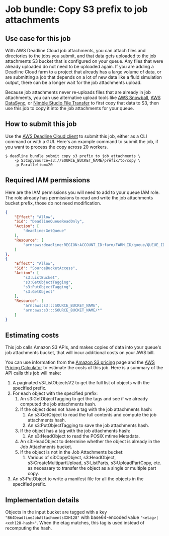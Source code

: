 # Job bundle: Copy S3 prefix to job attachments

## Use case for this job

With AWS Deadline Cloud job attachments, you can attach files and directories to the jobs you submit, and that
data gets uploaded to the job attachments S3 bucket that is configured on your queue. Any files that were already uploaded
do not need to be uploaded again. If you are adding a Deadline Cloud farm to a project that already has a large
volume of data, or are submitting a job that depends on a lot of new data like a fluid simulation output, there
can be a longer wait for the job attachments upload.

Because job attachments never re-uploads files that are already in job attachments, you can use alternative
upload tools like [AWS Snowball](https://aws.amazon.com/snowball/), [AWS DataSync](https://aws.amazon.com/datasync/),
or [Nimble Studio File Transfer](https://docs.aws.amazon.com/nimble-studio/latest/filetransfer-guide/what-is-file-transfer.html)
to first copy that data to S3, then use this job to copy it into the job attachments for your queue.

## How to submit this job

Use the [AWS Deadline Cloud client](https://github.com/aws-deadline/deadline-cloud) to submit this job, either
as a CLI command or with a GUI. Here's an example command to submit the job, if you want to process the copy across 20 workers.

```
$ deadline bundle submit copy_s3_prefix_to_job_attachments \
    -p S3CopySource=s3://SOURCE_BUCKET_NAME/prefix/to/copy \
    -p Parallelism=20
```

## Required IAM permissions

Here are the IAM permissions you will need to add to your queue IAM role. The role already has permissions
to read and write the job attachments bucket prefix, those do not need modification.

```json
{
    "Effect": "Allow",
    "Sid": "DeadlineQueueReadOnly",
    "Action": [
        "deadline:GetQueue"
    ],
    "Resource": [
        "arn:aws:deadline:REGION:ACCOUNT_ID:farm/FARM_ID/queue/QUEUE_ID"
    ]
},
{
    "Effect": "Allow",
    "Sid": "SourceBucketAccess",
    "Action": [
        "s3:ListBucket",
        "s3:GetObjectTagging",
        "s3:PutObjectTagging",
        "s3:GetObject"
    ],
    "Resource": [
        "arn:aws:s3:::SOURCE_BUCKET_NAME",
        "arn:aws:s3:::SOURCE_BUCKET_NAME/*"
    ]
}
```

## Estimating costs

This job calls Amazon S3 APIs, and makes copies of data into your queue's job attachments bucket,
that will incur additional costs on your AWS bill.

You can use information from the [Amazon S3 pricing](https://aws.amazon.com/s3/pricing/) page and the
[AWS Pricing Calculator](https://calculator.aws) to estimate the costs of this job. Here is
a summary of the API calls this job will make:

1. A paginated s3:ListObjectsV2 to get the full list of objects with the specified prefix.
2. For each object with the specified prefix:
    1. An s3:GetObjectTagging to get the tags and see if we already computed the job attachments hash.
    2. If the object does not have a tag with the job attachments hash:
        1. An s3:GetObject to read the full contents and compute the job attachments hash.
        2. An s3:PutObjectTagging to save the job attachments hash.
    3. If the object has a tag with the job attachments hash:
        1. An s3:HeadObject to read the POSIX mtime Metadata.
    4. An s3:HeadObject to determine whether the object is already in the Job Attachments bucket.
    5. If the object is not in the Job Attachments bucket:
        1. Various of s3:CopyObject, s3:HeadObject, s3:CreateMultipartUpload, s3:ListParts,
           s3:UploadPartCopy, etc. as necessary to transfer the object as a single or multiple part copy.
3. An s3:PutObject to write a manifest file for all the objects in the specified prefix.

## Implementation details

Objects in the input bucket are tagged with a key `"B64DeadlineJobAttachmentsXXH128"` with base64-encoded value
`"<etag>|<xxh128-hash>"`. When the etag matches, this tag is used instead of recomputing the hash.
